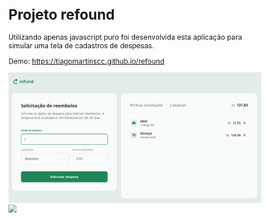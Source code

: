 # Projeto refound
Utilizando apenas javascript puro foi desenvolvida esta aplicação para simular uma tela de cadastros de despesas.

Demo: <https://tiagomartinscc.github.io/refound>

<img src="img/project.png">

<img src="https://app.rocketseat.com.br/_next/image?url=https%3A%2F%2Fxesque.rocketseat.dev%2Fplatform%2F1712670610276.svg&w=1920&q=100">
